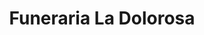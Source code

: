 ---
title: "Funeraria La Dolorosa"
url: /vitigudino/funeraria-la-dolorosa/
shop: directores de funerarias
---